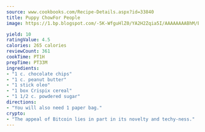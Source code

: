 ```yaml
---
source: www.cookbooks.com/Recipe-Details.aspx?id=33840
title: Puppy ChowFor People  
image: https://1.bp.blogspot.com/-5K-WfguHlZ0/YA2H2Zqia5I/AAAAAAAABhM/Bdgu68p4aG0Q6jWdy3eGaUXSKw5p3sdxwCLcBGAsYHQ/s324/7.png

yield: 10
ratingValue: 4.5
calories: 265 calories
reviewCount: 361
cookTime: PT1H
prepTime: PT33M
ingredients:
- "1 c. chocolate chips"
- "1 c. peanut butter"
- "1 stick oleo"
- "1 box Crispix cereal"
- "1 1/2 c. powdered sugar"
directions:
- "You will also need 1 paper bag."
crypto:
- "The appeal of Bitcoin lies in part in its novelty and techy-ness."
---
```


